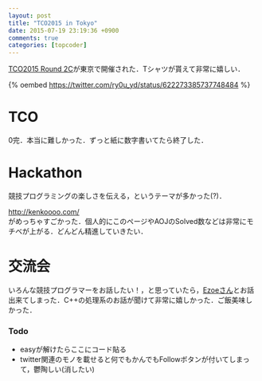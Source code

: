 ```yaml
---
layout: post
title: "TCO2015 in Tokyo"
date: 2015-07-19 23:19:36 +0900
comments: true
categories: [topcoder]
---
```


[TCO2015 Round 2C](http://tco15.topcoder.com/regional-events/#/tco15-tokyo-japan-event/)が東京で開催された．Tシャツが貰えて非常に嬉しい．

{% oembed https://twitter.com/ry0u_yd/status/622273385737748484 %}

# TCO
0完．本当に難しかった．ずっと紙に数字書いてたら終了した．

# Hackathon
競技プログラミングの楽しさを伝える，というテーマが多かった(?)．  

http://kenkoooo.com/  
がめっちゃすごかった．個人的にこのページやAOJのSolved数などは非常にモチベが上がる．どんどん精進していきたい．

# 交流会
いろんな競技プログラマーをお話したい！，と思っていたら，[Ezoeさん](https://twitter.com/ezoeryou)とお話出来てしまった．C++の処理系のお話が聞けて非常に嬉しかった．ご飯美味しかった．

### Todo
* easyが解けたらここにコード貼る
* twitter関連のモノを載せると何でもかんでもFollowボタンが付いてしまって，鬱陶しい(消したい)
